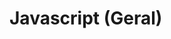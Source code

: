 # Javascript (Geral)
 
 
<!---
<strong> Os significados dos logotipos :</strong>
|Descrição | Logotipo   |
|:--: |:--:|
| Projeto em desenvolvimento    |  🛑  |
| Meus projetos Favoritos | :heart: |
| Código Fonte - local do repositório | ☕| 

## Tópicos (Github Pages) 
### Prática de programação  : 
* [ 💻 Site:Hello world ](https://leandropereira2603.github.io/Hello-World-Javascript/) ☕ [Código fonte : repositório ](https://github.com/LeandroPereira2603/Hello-World-Javascript)
* []

## Tópicos (link wiki)  

* [Fontes]
* [Sintaxe e história da linguagem ](https://github.com/LeandroPereira2603/Javascript/wiki/Hist%C3%B3ria-e-sintaxe-da-linguagem)
* [Sobre a linguagem]
* [Declaração de variáveis]
* [Operadores Aritiméticos]
* [Operadores Lógicos]
* [Interpolação de variáveis]
* [String : manipulando caracteres]
* [Concatenação de variáveis]
* [Estrutura de desição (if,swicth) ]
* [Função]
* [Estrutura de repetição (for,while,do while,forEach)]
* [Métodos]
